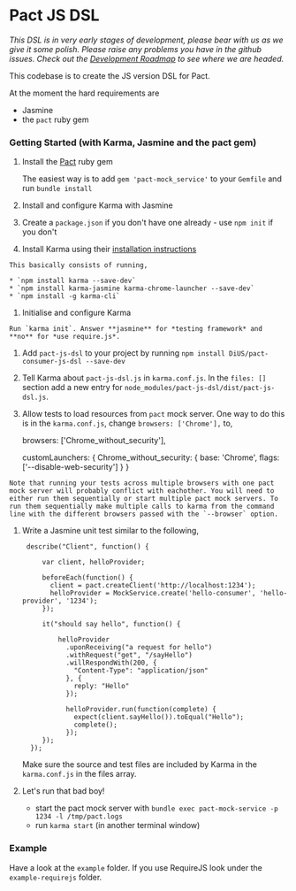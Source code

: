 Pact JS DSL
=========

_This DSL is in very early stages of development, please bear with us as we give it some polish. Please raise any problems you have in the github issues. Check out the [Development Roadmap](#development-roadmap) to see where we are headed._

This codebase is to create the JS version DSL for Pact.

At the moment the hard requirements are

- Jasmine
- the `pact` ruby gem

### Getting Started (with Karma, Jasmine and the pact gem)

1. Install the [Pact](https://github.com/realestate-com-au/pact) ruby gem

   The easiest way is to add `gem 'pact-mock_service'` to your `Gemfile` and run `bundle install`

1. Install and configure Karma with Jasmine

  1. Create a `package.json` if you don't have one already - use `npm init` if you don't

  1. Install Karma using their [installation instructions](http://karma-runner.github.io/0.12/intro/installation.html)

    This basically consists of running,

    * `npm install karma --save-dev`
    * `npm install karma-jasmine karma-chrome-launcher --save-dev`
    * `npm install -g karma-cli`

  1. Initialise and configure Karma

    Run `karma init`. Answer **jasmine** for *testing framework* and **no** for *use require.js*.

  1. Add `pact-js-dsl` to your project by running `npm install DiUS/pact-consumer-js-dsl --save-dev`

  1. Tell Karma about `pact-js-dsl.js` in `karma.conf.js`. In the `files: []` section add a new entry for `node_modules/pact-js-dsl/dist/pact-js-dsl.js`.

  1. Allow tests to load resources from `pact` mock server. One way to do this is in the `karma.conf.js`, change `browsers: ['Chrome'],` to,

        browsers: ['Chrome_without_security'],

        customLaunchers: {
          Chrome_without_security: {
            base: 'Chrome',
            flags: ['--disable-web-security']
          }
        }

    Note that running your tests across multiple browsers with one pact mock server will probably conflict with eachother. You will need to either run them sequentially or start multiple pact mock servers. To run them sequentially make multiple calls to karma from the command line with the different browsers passed with the `--browser` option.

1. Write a Jasmine unit test similar to the following,

        describe("Client", function() {

            var client, helloProvider;

            beforeEach(function() {
              client = pact.createClient('http://localhost:1234');
              helloProvider = MockService.create('hello-consumer', 'hello-provider', '1234');
            });

            it("should say hello", function() {

                helloProvider
                  .uponReceiving("a request for hello")
                  .withRequest("get", "/sayHello")
                  .willRespondWith(200, {
                    "Content-Type": "application/json"
                  }, {
                    reply: "Hello"
                  });

                  helloProvider.run(function(complete) {
                    expect(client.sayHello()).toEqual("Hello");
                    complete();
                  });
            });
         });

    Make sure the source and test files are included by Karma in the `karma.conf.js` in the files array.

1. Let's run that bad boy!

   * start the pact mock server with `bundle exec pact-mock-service -p 1234 -l /tmp/pact.logs`
   * run `karma start` (in another terminal window)

### Example

Have a look at the `example` folder. If you use RequireJS look under the `example-requirejs` folder.

